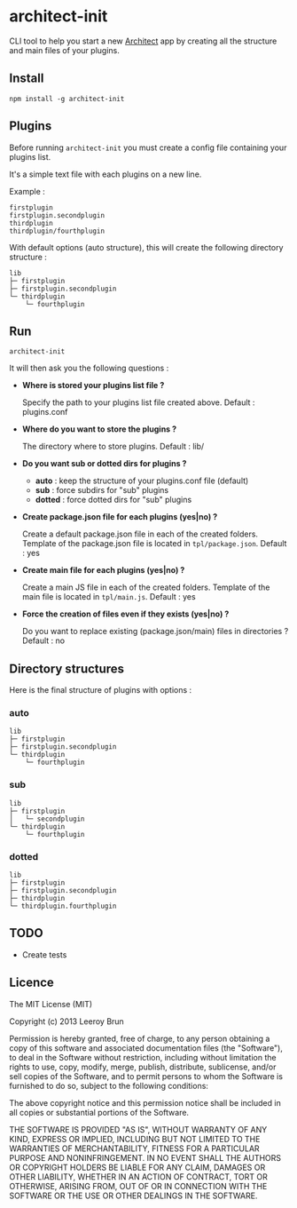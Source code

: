 architect-init
===============

CLI tool to help you start a new [Architect](https://github.com/c9/architect) app by creating all the structure and main files of your plugins.

## Install

```shell
npm install -g architect-init
```

## Plugins

Before running `architect-init` you must create a config file containing your plugins list.

It's a simple text file with each plugins on a new line.

Example :

```plain
firstplugin
firstplugin.secondplugin
thirdplugin
thirdplugin/fourthplugin
```

With default options (auto structure), this will create the following directory structure :

```plain
lib
├─ firstplugin
├─ firstplugin.secondplugin
└─ thirdplugin
    └─ fourthplugin
```

## Run

```shell
architect-init
```

It will then ask you the following questions :

- **Where is stored your plugins list file ?**

  Specify the path to your plugins list file created above. Default : plugins.conf

- **Where do you want to store the plugins ?**

  The directory where to store plugins.  Default : lib/

- **Do you want sub or dotted dirs for plugins ?**
  - **auto** : keep the structure of your plugins.conf file (default)
  - **sub** : force subdirs for "sub" plugins
  - **dotted** : force dotted dirs for "sub" plugins

- **Create package.json file for each plugins (yes|no) ?**

  Create a default package.json file in each of the created folders. Template of the package.json file is located in `tpl/package.json`. Default : yes

- **Create main file for each plugins (yes|no) ?**

  Create a main JS file in each of the created folders. Template of the main file is located in `tpl/main.js`. Default : yes

- **Force the creation of files even if they exists (yes|no) ?**

  Do you want to replace existing (package.json/main) files in directories ? Default : no

## Directory structures

Here is the final structure of plugins with options :

### auto
```plain
lib
├─ firstplugin
├─ firstplugin.secondplugin
└─ thirdplugin
    └─ fourthplugin
```

### sub
```plain
lib
├─ firstplugin
│   └─ secondplugin
└─ thirdplugin
    └─ fourthplugin
```

### dotted
```plain
lib
├─ firstplugin
├─ firstplugin.secondplugin
├─ thirdplugin
└─ thirdplugin.fourthplugin
```

## TODO

- Create tests

## Licence

The MIT License (MIT)

Copyright (c) 2013 Leeroy Brun

Permission is hereby granted, free of charge, to any person obtaining a copy of
this software and associated documentation files (the "Software"), to deal in
the Software without restriction, including without limitation the rights to
use, copy, modify, merge, publish, distribute, sublicense, and/or sell copies of
the Software, and to permit persons to whom the Software is furnished to do so,
subject to the following conditions:

The above copyright notice and this permission notice shall be included in all
copies or substantial portions of the Software.

THE SOFTWARE IS PROVIDED "AS IS", WITHOUT WARRANTY OF ANY KIND, EXPRESS OR
IMPLIED, INCLUDING BUT NOT LIMITED TO THE WARRANTIES OF MERCHANTABILITY, FITNESS
FOR A PARTICULAR PURPOSE AND NONINFRINGEMENT. IN NO EVENT SHALL THE AUTHORS OR
COPYRIGHT HOLDERS BE LIABLE FOR ANY CLAIM, DAMAGES OR OTHER LIABILITY, WHETHER
IN AN ACTION OF CONTRACT, TORT OR OTHERWISE, ARISING FROM, OUT OF OR IN
CONNECTION WITH THE SOFTWARE OR THE USE OR OTHER DEALINGS IN THE SOFTWARE.
